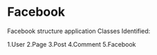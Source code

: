 # Facebook
Facebook structure application
Classes Identified:


1.User
2.Page
3.Post
4.Comment
5.Facebook

